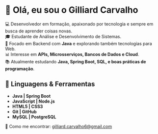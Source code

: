 # 👋 Olá, eu sou o Gilliard Carvalho  

💻 Desenvolvedor em formação, apaixonado por tecnologia e sempre em busca de aprender coisas novas.  
🎓 Estudante de Análise e Desenvolvimento de Sistemas.  
🚀 Focado em Backend com **Java** e explorando também tecnologias para Web.  
📊 Interesse em **APIs, Microsserviços, Bancos de Dados e Cloud**.  
📚 Atualmente estudando **Java, Spring Boot, SQL, e boas práticas de programação**.  

## 🔧 Linguagens & Ferramentas  
- **Java | Spring Boot**  
- **JavaScript | Node.js**  
- **HTML5 | CSS3**  
- **Git | GitHub**  
- **MySQL | PostgreSQL**  

📩 Como me encontrar: [gilliard.carvalho6@gmail.com](mailto:gilliard.carvalho6@gmail.com)  
